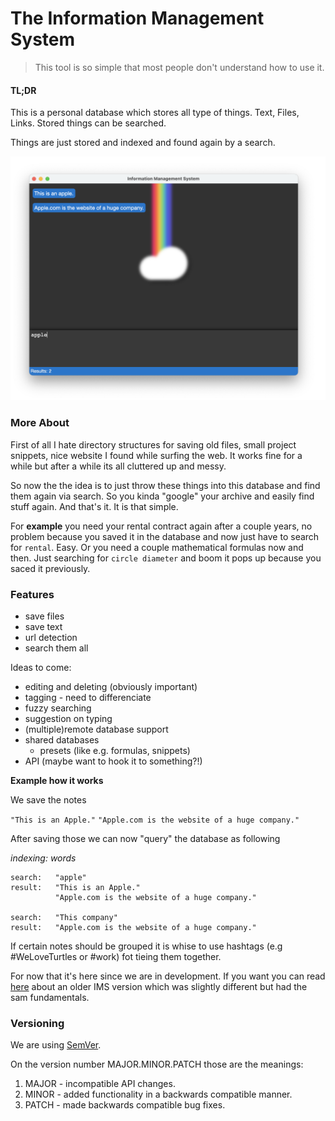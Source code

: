 # The Information Management System

> This tool is so simple that most people don't understand how to use it.

#### TL;DR

This is a personal database which stores all type of things. Text, Files, Links. Stored things can be searched. 

Things are just stored and indexed and found again by a search.

<div style="text-align:center"><img src="assets/screenshot.png" /></div>

### More About

First of all I hate directory structures for saving old files, small project snippets, nice website I found while surfing the web. It works fine for a while but after a while its all cluttered up and messy. 

So now the the idea is to just throw these things into this database and find them again via search. So you kinda "google" your archive and easily find stuff again. And that's it. It is that simple.

For **example** you need your rental contract again after a couple years, no problem because you saved it in the database and now just have to search for `rental`. Easy. Or you need a couple mathematical formulas now and then. Just searching for `circle diameter` and boom it pops up because you saced it previously.

### Features

* save files
* save text
* url detection
* search them all

Ideas to come:

* editing and deleting (obviously important)
* tagging - need to differenciate
* fuzzy searching
* suggestion on typing
* (multiple)remote database support
* shared databases
  * presets (like e.g. formulas, snippets)
* API (maybe want to hook it to something?!)


**Example how it works**

We save the notes

`"This is an Apple."`
`"Apple.com is the website of a huge company."`

After saving those we can now "query" the database as following

_indexing: words_

```
search:   "apple"
result:   "This is an Apple."
          "Apple.com is the website of a huge company."

search:   "This company"
result:   "Apple.com is the website of a huge company."
```

If certain notes should be grouped it is whise to use hashtags (e.g #WeLoveTurtles or #work) fot tieing them together.

For now that it's here since we are in development. If you want you can read [here](https://zeppel.eu/b/how-ims-works/) about an older IMS version which was slightly different but had the sam fundamentals.



### Versioning 

We are using [SemVer](https://semver.org/#summary).

On the version number MAJOR.MINOR.PATCH those are the meanings:

1. MAJOR - incompatible API changes.
2. MINOR - added functionality in a backwards compatible manner.
3. PATCH - made backwards compatible bug fixes.
